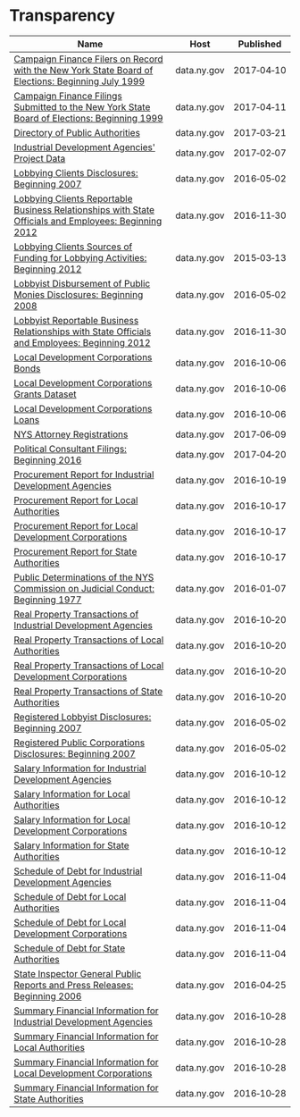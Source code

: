 # Transparency

Name | Host | Published
---- | ---- | ---------
[Campaign Finance Filers on Record with the New York State Board of Elections: Beginning July 1999](../datasets/p9kb-7ijk.md) | data.ny.gov | 2017&#x2011;04&#x2011;10
[Campaign Finance Filings Submitted to the New York State Board of Elections: Beginning 1999](../datasets/55r5-jny4.md) | data.ny.gov | 2017&#x2011;04&#x2011;11
[Directory of Public Authorities](../datasets/4vym-q77x.md) | data.ny.gov | 2017&#x2011;03&#x2011;21
[Industrial Development Agencies' Project Data](../datasets/9rtk-3fkw.md) | data.ny.gov | 2017&#x2011;02&#x2011;07
[Lobbying Clients Disclosures: Beginning 2007](../datasets/8bmh-tuz3.md) | data.ny.gov | 2016&#x2011;05&#x2011;02
[Lobbying Clients Reportable Business Relationships with State Officials and Employees: Beginning 2012](../datasets/238s-kr2h.md) | data.ny.gov | 2016&#x2011;11&#x2011;30
[Lobbying Clients Sources of Funding for Lobbying Activities: Beginning 2012](../datasets/m8it-6x3c.md) | data.ny.gov | 2015&#x2011;03&#x2011;13
[Lobbyist Disbursement of Public Monies Disclosures: Beginning 2008](../datasets/scx8-uayk.md) | data.ny.gov | 2016&#x2011;05&#x2011;02
[Lobbyist Reportable Business Relationships with State Officials and Employees: Beginning 2012](../datasets/jtad-7m6s.md) | data.ny.gov | 2016&#x2011;11&#x2011;30
[Local Development Corporations Bonds](../datasets/9kfh-uzu3.md) | data.ny.gov | 2016&#x2011;10&#x2011;06
[Local Development Corporations Grants Dataset](../datasets/j5ab-5nj2.md) | data.ny.gov | 2016&#x2011;10&#x2011;06
[Local Development Corporations Loans](../datasets/vp83-gfyz.md) | data.ny.gov | 2016&#x2011;10&#x2011;06
[NYS Attorney Registrations](../datasets/eqw2-r5nb.md) | data.ny.gov | 2017&#x2011;06&#x2011;09
[Political Consultant Filings: Beginning 2016](../datasets/tekz-xrvb.md) | data.ny.gov | 2017&#x2011;04&#x2011;20
[Procurement Report for Industrial Development Agencies](../datasets/p3p6-xqr5.md) | data.ny.gov | 2016&#x2011;10&#x2011;19
[Procurement Report for Local Authorities](../datasets/8w5p-k45m.md) | data.ny.gov | 2016&#x2011;10&#x2011;17
[Procurement Report for Local Development Corporations](../datasets/d84c-dk28.md) | data.ny.gov | 2016&#x2011;10&#x2011;17
[Procurement Report for State Authorities](../datasets/ehig-g5x3.md) | data.ny.gov | 2016&#x2011;10&#x2011;17
[Public Determinations of the NYS Commission on Judicial Conduct: Beginning 1977](../datasets/gnpf-e4p2.md) | data.ny.gov | 2016&#x2011;01&#x2011;07
[Real Property Transactions of Industrial Development Agencies](../datasets/dixy-n3q7.md) | data.ny.gov | 2016&#x2011;10&#x2011;20
[Real Property Transactions of Local Authorities](../datasets/kmkz-x3aa.md) | data.ny.gov | 2016&#x2011;10&#x2011;20
[Real Property Transactions of Local Development Corporations](../datasets/ajgp-mddq.md) | data.ny.gov | 2016&#x2011;10&#x2011;20
[Real Property Transactions of State Authorities](../datasets/t7uh-5ac8.md) | data.ny.gov | 2016&#x2011;10&#x2011;20
[Registered Lobbyist Disclosures: Beginning 2007](../datasets/djsm-9cw7.md) | data.ny.gov | 2016&#x2011;05&#x2011;02
[Registered Public Corporations Disclosures: Beginning 2007](../datasets/kn2d-a3m3.md) | data.ny.gov | 2016&#x2011;05&#x2011;02
[Salary Information for Industrial Development Agencies](../datasets/9yx9-29p4.md) | data.ny.gov | 2016&#x2011;10&#x2011;12
[Salary Information for Local Authorities](../datasets/fx93-cifz.md) | data.ny.gov | 2016&#x2011;10&#x2011;12
[Salary Information for Local Development Corporations](../datasets/wryv-rizw.md) | data.ny.gov | 2016&#x2011;10&#x2011;12
[Salary Information for State Authorities](../datasets/unag-2p27.md) | data.ny.gov | 2016&#x2011;10&#x2011;12
[Schedule of Debt for Industrial Development Agencies](../datasets/dtk8-znku.md) | data.ny.gov | 2016&#x2011;11&#x2011;04
[Schedule of Debt for Local Authorities](../datasets/vfju-zm9q.md) | data.ny.gov | 2016&#x2011;11&#x2011;04
[Schedule of Debt for Local Development Corporations](../datasets/utc6-v4cn.md) | data.ny.gov | 2016&#x2011;11&#x2011;04
[Schedule of Debt for State Authorities](../datasets/f7ju-wpvk.md) | data.ny.gov | 2016&#x2011;11&#x2011;04
[State Inspector General Public Reports and Press Releases: Beginning 2006](../datasets/ptx6-hh79.md) | data.ny.gov | 2016&#x2011;04&#x2011;25
[Summary Financial Information for Industrial Development Agencies](../datasets/2jrz-w65a.md) | data.ny.gov | 2016&#x2011;10&#x2011;28
[Summary Financial Information for Local Authorities](../datasets/cgg6-2ah8.md) | data.ny.gov | 2016&#x2011;10&#x2011;28
[Summary Financial Information for Local Development Corporations](../datasets/wgry-y5zd.md) | data.ny.gov | 2016&#x2011;10&#x2011;28
[Summary Financial Information for State Authorities](../datasets/y6wc-tvay.md) | data.ny.gov | 2016&#x2011;10&#x2011;28

